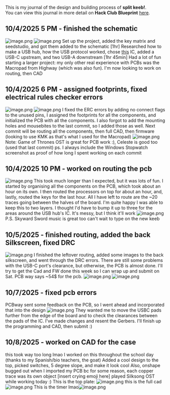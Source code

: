 <!--
  ===================    !!READ THIS NOTICE!!   ====================
  DO NOT edit this file manually. Your changes WILL BE OVERWRITTEN!
  This journal is auto generated and updated by Hack Club Blueprint.
  To edit this file, please edit your journal entries on Blueprint.
  ==================================================================
-->

This is my journal of the design and building process of **split keeb!**.  
You can view this journal in more detail on **Hack Club Blueprint** [here](https://blueprint.hackclub.com/projects/107).


## 10/4/2025 5 PM - finished the schematic  

![image.png](https://blueprint.hackclub.com/user-attachments/blobs/redirect/eyJfcmFpbHMiOnsiZGF0YSI6MzM5LCJwdXIiOiJibG9iX2lkIn19--421bb53f06080beaa43b5df7d3e8110299eba26c/image.png)
![image.png](https://blueprint.hackclub.com/user-attachments/blobs/redirect/eyJfcmFpbHMiOnsiZGF0YSI6MzQwLCJwdXIiOiJibG9iX2lkIn19--8d02e12d96ff1bd974cedaeaf90bf05bf13815ea/image.png)
Set up the project, added the key matrix and seedstudio, and got them added to the schematic [1hr]
Researched how to make a USB hub, how the USB protocol worked, chose [this](https://www.microchip.com/en-us/product/USB2512) IC, added a USB-C upstream, and two USB-A downstream [1hr 45min]
Had a lot of fun starting a larger project: my only other real experience with PCBs was the Macropad from Highway (which was also fun). I'm now looking to work on routing, then CAD  

## 10/4/2025 6 PM - assigned footprints, fixed electrical rules checker errors  

![image.png](https://blueprint.hackclub.com/user-attachments/blobs/redirect/eyJfcmFpbHMiOnsiZGF0YSI6MzQzLCJwdXIiOiJibG9iX2lkIn19--5b7187ca1be7610b04fd1b8a28005d0036b2e6d9/image.png)
![image.png](https://blueprint.hackclub.com/user-attachments/blobs/redirect/eyJfcmFpbHMiOnsiZGF0YSI6MzQ0LCJwdXIiOiJibG9iX2lkIn19--aeab47944c31b7bb3669668964a8b2b1368d3049/image.png)
I fixed the ERC errors by adding no connect flags to the unused pins, I assigned the footprints for all the components, and initialized the PCB with all the components. I also forgot to add the mounting holes and mousebites to the last commit, so I added those as well. Next commit will be routing all the components, then full CAD, then firmware (looking to use KMK as that's what I used for the Macropad)
![image.png](https://blueprint.hackclub.com/user-attachments/blobs/redirect/eyJfcmFpbHMiOnsiZGF0YSI6MzQ1LCJwdXIiOiJibG9iX2lkIn19--3a3362d52c14064c8b5ee036d97afc7efa4371ea/image.png)
Note: Game of Thrones OST is great for PCB work :), Celeste is good too (used that last commit)
ps. I always include the Windows Stopwatch screenshot as proof of how long I spent working on each commit  

## 10/4/2025 10 PM - worked on routing the pcb  

![image.png](https://blueprint.hackclub.com/user-attachments/blobs/redirect/eyJfcmFpbHMiOnsiZGF0YSI6NDMwLCJwdXIiOiJibG9iX2lkIn19--777b64de8e15c5b4af84a0c2e3dec0e2954f72dd/image.png)
This took much longer than I expected, but it was lots of fun. I started by organising all the components on the PCB, which took about an hour on its own. I then routed the processors on top for about an hour, and, lastly, routed the keys for the last hour. All I have left to route are the ~20 traces going between the halves of the board. I'm quite happy I was able to keep this to two layers. I thought I'd have to bump it up to three for the areas around the USB hub's IC. It's messy, but I think it'll work
![image.png](https://blueprint.hackclub.com/user-attachments/blobs/redirect/eyJfcmFpbHMiOnsiZGF0YSI6NDMxLCJwdXIiOiJibG9iX2lkIn19--cf6fde068f1937df3a44be3c0822e7ccc7c733f5/image.png)
 P.S. Skyward Sword music is great too
can't wait to type on the new keeb
  

## 10/5/2025 - finished routing, added the back Silkscreen, fixed DRC  

![image.png](https://blueprint.hackclub.com/user-attachments/blobs/redirect/eyJfcmFpbHMiOnsiZGF0YSI6NTg5LCJwdXIiOiJibG9iX2lkIn19--1173dc38acde3b0dfde7d2d5e4572d683b905760/image.png)
I finished the leftover routing, added some images to the back silkscreen, and went through the DRC errors. There are still some problems with the USB-C port's clearance, but otherwise, the PCB is almost done. I'll try to get the Cad and FW done this week so I can wrap up and submit on Sat. PCB way says ~54$ for the pcb.
![image.png](https://blueprint.hackclub.com/user-attachments/blobs/redirect/eyJfcmFpbHMiOnsiZGF0YSI6NTkyLCJwdXIiOiJibG9iX2lkIn19--f060d3e4b77980509f2554a2147d32161224fa9f/image.png)
![image.png](https://blueprint.hackclub.com/user-attachments/blobs/redirect/eyJfcmFpbHMiOnsiZGF0YSI6NTkzLCJwdXIiOiJibG9iX2lkIn19--5742b3cceed01a7dd9e0ba4cb5b0f670f995805f/image.png)

  

## 10/7/2025 - fixed pcb errors  

PCBway sent some feedback on the PCB, so I went ahead and incorporated that into the design
![image.png](https://blueprint.hackclub.com/user-attachments/blobs/proxy/eyJfcmFpbHMiOnsiZGF0YSI6OTgxLCJwdXIiOiJibG9iX2lkIn19--651884759936a08b3cdc7133112d931b45cab104/image.png)
They wanted me to move the USBC pads further from the edge of the board and to check the clearances between the pads of the IC. I've made changes and resent the Gerbers. I'll finish up the programming and CAD, then submit :)  

## 10/8/2025 - worked on CAD for the case  

this took way too long lmao
I worked on this throughout the school day (thanks to my Spanish/bio teachers, the goat)
Added a cool design to the top, picked switches, 5 degree slope, and make it look cool
Also, onshape bugged out when I imported my PCB bc for some reason, each copper trace was its own object [insert crying emoji here]
played Silksong OST while working today :)
This is the top plate:
![image.png](https://blueprint.hackclub.com/user-attachments/blobs/proxy/eyJfcmFpbHMiOnsiZGF0YSI6MTEzMSwicHVyIjoiYmxvYl9pZCJ9fQ==--be70d76228e8142ec8fecd1f5ec96fe625095dfe/image.png)
this is the full cad
![image.png](https://blueprint.hackclub.com/user-attachments/blobs/proxy/eyJfcmFpbHMiOnsiZGF0YSI6MTEzNSwicHVyIjoiYmxvYl9pZCJ9fQ==--13488878b17e89b3f650997acd8ff9c20a460d65/image.png)
This is the timer lmao![image.png](https://blueprint.hackclub.com/user-attachments/blobs/proxy/eyJfcmFpbHMiOnsiZGF0YSI6MTEzNCwicHVyIjoiYmxvYl9pZCJ9fQ==--1f43bceb70dcef710967ca6754f88135e2666c68/image.png)  

